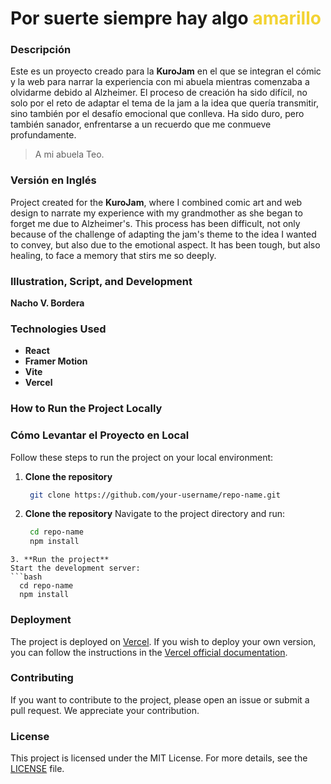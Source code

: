 # Por suerte siempre hay algo <span style="color:#F3D333">amarillo</span>

### Descripción

Este es un proyecto creado para la **KuroJam** en el que se integran el cómic y la web para narrar la experiencia con mi abuela mientras comenzaba a olvidarme debido al Alzheimer. El proceso de creación ha sido difícil, no solo por el reto de adaptar el tema de la jam a la idea que quería transmitir, sino también por el desafío emocional que conlleva. Ha sido duro, pero también sanador, enfrentarse a un recuerdo que me conmueve profundamente.

> A mi abuela Teo.

### Versión en Inglés

Project created for the **KuroJam**, where I combined comic art and web design to narrate my experience with my grandmother as she began to forget me due to Alzheimer's. This process has been difficult, not only because of the challenge of adapting the jam's theme to the idea I wanted to convey, but also due to the emotional aspect. It has been tough, but also healing, to face a memory that stirs me so deeply.



### Illustration, Script, and Development

**Nacho V. Bordera**

### Technologies Used

- **React**
- **Framer Motion**
- **Vite**
- **Vercel**

### How to Run the Project Locally
### Cómo Levantar el Proyecto en Local

Follow these steps to run the project on your local environment:

1. **Clone the repository**
   ```bash
    git clone https://github.com/your-username/repo-name.git
   ```
2. **Clone the repository**
  Navigate to the project directory and run:
   ```bash
    cd repo-name
    npm install
  ```
3. **Run the project** 
Start the development server:
  ```bash
    cd repo-name
    npm install
  ```

### Deployment

The project is deployed on [Vercel](https://vercel.com/). If you wish to deploy your own version, you can follow the instructions in the [Vercel official documentation](https://vercel.com/docs).

### Contributing

If you want to contribute to the project, please open an issue or submit a pull request. We appreciate your contribution.

### License

This project is licensed under the MIT License. For more details, see the [LICENSE](LICENSE) file.

